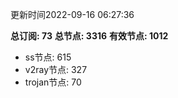 更新时间2022-09-16 06:27:36

**总订阅: 73**
**总节点: 3316**
**有效节点: 1012**
- ss节点: 615
- v2ray节点: 327
- trojan节点: 70
